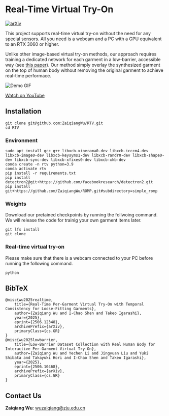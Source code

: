 # Real-Time Virtual Try-On

[![arXiv](https://img.shields.io/badge/arXiv-2506.12348-b31b1b.svg)](https://arxiv.org/abs/2506.12348)

This project supports real-time virtual try-on without the need for any special sensors. All you need is a webcam and a PC with a GPU equivalent to an RTX 3060 or higher.

Unlike other image-based virtual try-on methods, our approach requires training a dedicated network for each garment in a low-barrier, accessible way (see [this paper](https://arxiv.org/abs/2506.10468)).
Our method simply overlay the synthesized garment on the top of human body without removing the original garment to achieve real-time performace.

![Demo GIF](assets/output.gif)

[Watch on YouTube](https://www.youtube.com/watch?v=7hm1yBsFzHc)


## Installation

```
git clone git@github.com:ZaiqiangWu/RTV.git
cd RTV
```

### Environment
```
sudo apt install gcc g++ libxcb-xinerama0-dev libxcb-icccm4-dev libxcb-image0-dev libxcb-keysyms1-dev libxcb-randr0-dev libxcb-shape0-dev libxcb-sync-dev libxcb-xfixes0-dev libxcb-xkb-dev
conda create -n rtv python=3.9
conda activate rtv
pip install -r requirements.txt
pip install detectron2@git+https://github.com/facebookresearch/detectron2.git
pip install git+https://github.com/ZaiqiangWu/ROMP.git#subdirectory=simple_romp
```

### Weights
Download our pretained checkpoints by running the follwoing command. We will release the code for trainig your own garment items later.
```
git lfs install
git clone 
```

### Real-time virtual try-on
Please make sure that there is a webcam connected to your PC before running the following command.
```
python
```

## BibTeX
```text
@misc{wu2025realtime,
    title={Real-Time Per-Garment Virtual Try-On with Temporal Consistency for Loose-Fitting Garments},
    author={Zaiqiang Wu and I-Chao Shen and Takeo Igarashi},
    year={2025},
    eprint={2506.12348},
    archivePrefix={arXiv},
    primaryClass={cs.GR}
}
@misc{wu2025lowbarrier,
    title={Low-Barrier Dataset Collection with Real Human Body for Interactive Per-Garment Virtual Try-On},
    author={Zaiqiang Wu and Yechen Li and Jingyuan Liu and Yuki Shibata and Takayuki Hori and I-Chao Shen and Takeo Igarashi},
    year={2025},
    eprint={2506.10468},
    archivePrefix={arXiv},
    primaryClass={cs.GR}
}
```

## Contact Us
**Zaiqiang Wu**: [wuzaiqiang@zju.edu.cn](mailto:wuzaiqiang@zju.edu.cn) 